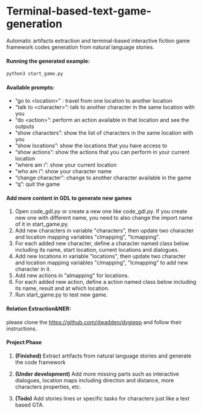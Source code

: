 # Terminal-based-text-game-generation
Automatic artifacts extraction and terminal-based interactive fiction game framework codes generation from natural language stories.

#### Running the generated example:

```sh
python3 start_game.py
```

#### Available prompts:
- “go to \<location\>” : travel from one location to another location
- “talk to \<character\>”: talk to another character in the same location with you
- “do \<action\>”: perform an action available in that location and see the outputs
- “show characters”: show the list of characters in the same location with you
- “show locations”: show the locations that you have access to
- “show actions”: show the actions that you can perform in your current location
- “where am i”: show your current location
- “who am i”: show your character name
- “change character”: change to another character available in the game
- “q”: quit the game

#### Add more content in GDL to generate new games
1. Open code_gdl.py or create a new one like code_gdl.py. If you create new one with different name, you need to also change the import name of it in start_game.py.
2. Add new characters in variable "characters", then update two character and location mapping variables "clmapping", "lcmapping".
3. For each added new character,  define a character named class below including its name, start location, current locations and dialogues.
4. Add new locations in variable "locations", then update two character and location mapping variables "clmapping", "lcmapping" to add new character in it.
5. Add new actions in "almapping" for locations.
6. For each added new action, define a action named class below including its name, result and at which location.
7. Run start_game.py to test new game.

#### Relation Extraction&NER:
please clone the https://github.com/dwadden/dygiepp and follow their instructions.

#### Project Phase

1. **(Finished)** Extract artifacts from natural language stories and generate the code framework

2. **(Under development)** Add more missing parts such as interactive dialogues, location maps including direction and distance, more characters properties, etc.

3. **(Todo)** Add stories lines or specific tasks for characters just like a text based GTA.

